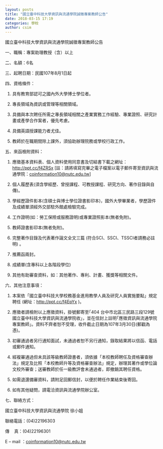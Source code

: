 ```yaml
---
layout: posts
title: "國立臺中科技大學資訊與流通學院誠徵專案教師公告"
date: 2018-03-15 17:19
categories: 學校
author: csim
---
```


國立臺中科技大學資訊與流通學院誠徵專案教師公告

一、職稱：專案助理教授（含）以上

二、名額：6名

三、起聘日期：民國107年8月1日起

四、資格條件：

1. 具有教育部認可之國內外大學博士學位者。

2. 專長領域為資訊或管理等相關領域。

3. 具備與本次聘任所需之專長領域相關之產業實務工作經驗、專業證照、研究計畫或產學合作案者，優先考慮。

4. 具備英語授課能力者尤佳。

5. 教師於在職期間除上課外，須協助辦理院務或學校行政工作。

五、來函檢附資料：

1. 應徵基本資料表、個人資料使用同意書及切結書下載之網址：http://ppt.cc/f4ZRSx [註：請將填寫完畢之電子檔案以電子郵件寄至資訊與流通學院：coinformation10@nutc.edu.tw]

2. 個人履歷表(須含學經歷、曾授課程、可教授課程、研究方向、著作目錄與自傳)。

3. 學經歷證件影本(含碩士與博士學位證書影印本)，國外大學畢業者，學歷證件及成績單須經外交部駐外館處檢驗完成。

4. 工作證明(如：勞工保險或服務證明)或專業證照影本(無者免附)。

5. 教師證書影印本(無者免附)。

6. 完整著作目錄及代表著作論文全文三篇 (符合SCI、SSCI、TSSCI者請務必註明) 。

7. 推薦函兩封。

8. 成績單(含專科以上各階段學位)

9. 其他有助審查資料，如：其他著作、專利、計畫、獲獎等相關文件。

六、其他注意事項：

1. 本案依「國立臺中科技大學校務基金進用教學人員及研究人員實施要點」規定聘任 (網址：http://ppt.cc/f4EpYx )。

2. 應徵者請檢附以上應徵資料，掛號郵寄至｢404 台中市北區三民路三段129號 國立臺中科技大學資訊與流通學院收｣，並在信封上註明｢應徵資訊與流通學院專案教師｣。資料不齊者恕不受理，收件截止日期為107年3月30日(郵戳為憑)。

3. 初審通過者另行通知面試，未通過者恕不另行通知，錄取結果將以信函、電話或郵件通知。

4. 經複審通過但未具該等級教師證書者，須依據「本校教師聘任及資格審查辦法」規定及比照「本校教師升等及資格審查辦法」規定，辦理其著作或學位論文校外審查；送審教師於任一級教評會未通過者，即撤銷其聘任資格。

5. 如需退還備審資料，請附足回郵信封，以便於聘任作業結束後寄回。

6. 如有其他疑問，請電洽資訊與流通學院辦公室。

七、聯絡方式：

國立臺中科技大學資訊與流通學院 徐小姐

聯絡電話：(04)22196303

傳    真：(04)22196301

E – mail ：coinformation10@nutc.edu.tw
